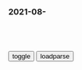 ### 2021-08-　

```note
```

<table id="tbc" style="white-space:pre-wrap">
</table>
<button onclick="toggleb()">toggle</button>
<button onclick="loadparse()">loadparse</button>
<br>
<!-- 🌸<br>🍅-　-🍑<hr>🍀 --> <textarea rows="30" cols="100" style="display: none" id="tar">

重磅！我g科学家宣布研发出新冠病毒克星：能够有效预防和治疗新型冠状病毒
https://baijiahao.baidu.com/s?id=1708491805486546262&wfr=spider&for=pc

f天UvKd0
越简单的信息越有价值，反之…

j毛水果店
等选完合作公司，股票涨完，再看

2021/8/19下午1:28:44

腾讯又砸了500亿说要跟我们“共同富裕”
https://baijiahao.baidu.com/s?id=1708479650127609302&wfr=spider&for=pc

2021/8/19下午1:19:25

一个免费App，是如何成为网民的老婆生成器的？
https://m.thepaper.cn/baijiahao_14075743

2021/8/19下午1:14:42

2021/8/19上午10:43:30
留守阿富汗的zg企业家：今天塔利班更高级官员来了中国城
https://m.thepaper.cn/baijiahao_14105824

表现很好吧？假如不是二十年前的印象，真该拥抱你们了。看来一定不能只顾眼前，一旦给人们留下伤痕，再想获取信任就不是朝夕之事。”对于塔利班的表现，余明辉显得很冷静。

a富汗平m向t利班人员赠送玫瑰花 表达友谊与宽恕
https://baijiahao.baidu.com/s?id=1708396791147401778&wfr=spider&for=pc

t利班向k议人q开枪，造成3人死亡
https://new.qq.com/omn/20210819/20210819A0126P00.html

2021/8/19上午10:26:22阿富汗女性无助哭泣：我们被世界抛弃！塔利班挨家挨户带走12岁小女孩！
https://baijiahao.baidu.com/s?id=1708481986175079686&wfr=spider&for=pc

2020年11月，33岁的阿富汗女警khatera因为工作激怒了她的父亲，经他告密，塔利班用刀剜掉了她的双眼。

</textarea> <!-- 🍀<br>🍑-　-🍅<hr>🌸 -->

```tip
```

<script src="https://cdn.jsdelivr.net/npm/jquery@3.5.1/dist/jquery.min.js"></script>

<link rel="stylesheet" href="https://cdn.jsdelivr.net/gh/fancyapps/fancybox@3.5.7/dist/jquery.fancybox.min.css" />
<script src="https://cdn.jsdelivr.net/gh/fancyapps/fancybox@3.5.7/dist/jquery.fancybox.min.js"></script>

<script type="text/javascript">

var __urlRegex = /(\b(https?|ftp|file):\/\/[-A-Z0-9+&@#\/%?=~_|!:,.;]*[-A-Z0-9+&@#\/%=~_|])/ig;
var __imgRegex = /\.(?:jpe?g|gif|png)$/i;

loadparse();

function parseURL($string){

    var exp = __urlRegex;
    return $string.replace(exp,function(match){
            __imgRegex.lastIndex=0;
            if(__imgRegex.test(match)){
                return '<a data-fancybox="gallery" href="' + match.replace("/p=700", "")
                 + '"><img src="' + match.replace("/p=700", "/p=160x200")+'" width="64"></a>';
            }
            else{
                return '<a href="' + match + '" target="_blank">' + match + '</a>';
            }
        }
    );
}

function loadparse() {
  tbc.innerHTML = parseURL(tar.value);
}

function toggleb() {
  var x = document.getElementById("tar");
  if (x.style.display === "none") {
    x.style.display = "";
  } else {
    x.style.display = "none";
  }
}

</script>
